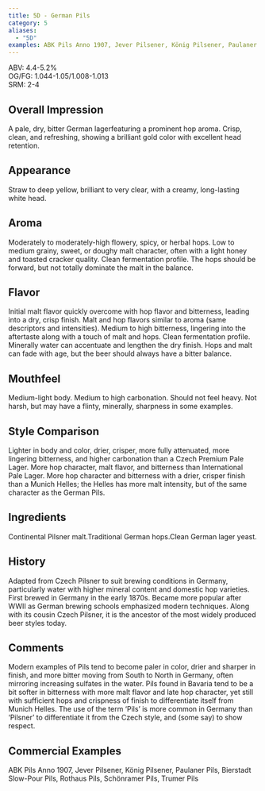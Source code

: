 ```yaml
---
title: 5D - German Pils
category: 5
aliases: 
  - "5D"
examples: ABK Pils Anno 1907, Jever Pilsener, König Pilsener, Paulaner Pils, Bierstadt Slow-Pour Pils, Rothaus Pils, Schönramer Pils, Trumer Pils
---
```


ABV: 4.4-5.2%  
OG/FG: 1.044-1.05/1.008-1.013  
SRM: 2-4  

## Overall Impression
A pale, dry, bitter German lagerfeaturing a prominent hop aroma. Crisp, clean, and refreshing, showing a brilliant gold color with excellent head retention.

## Appearance
Straw to deep yellow, brilliant to very clear, with a creamy, long-lasting white head.

## Aroma
Moderately to moderately-high flowery, spicy, or herbal hops. Low to medium grainy, sweet, or doughy malt character, often with a light honey and toasted cracker quality. Clean fermentation profile. The hops should be forward, but not totally dominate the malt in the balance.

## Flavor
Initial malt flavor quickly overcome with hop flavor and bitterness, leading into a dry, crisp finish. Malt and hop flavors similar to aroma (same descriptors and intensities). Medium to high bitterness, lingering into the aftertaste along with a touch of malt and hops. Clean fermentation profile. Minerally water can accentuate and lengthen the dry finish. Hops and malt can fade with age, but the beer should always have a bitter balance.

## Mouthfeel
Medium-light body. Medium to high carbonation. Should not feel heavy. Not harsh, but may have a flinty, minerally, sharpness in some examples.

## Style Comparison
Lighter in body and color, drier, crisper, more fully attenuated, more lingering bitterness, and higher carbonation than a Czech Premium Pale Lager. More hop character, malt flavor, and bitterness than International Pale Lager. More hop character and bitterness with a drier, crisper finish than a Munich Helles; the Helles has more malt intensity, but of the same character as the German Pils.

## Ingredients
Continental Pilsner malt.Traditional German hops.Clean German lager yeast.

## History
Adapted from Czech Pilsner to suit brewing conditions in Germany, particularly water with higher mineral content and domestic hop varieties. First brewed in Germany in the early 1870s. Became more popular after WWII as German brewing schools emphasized modern techniques. Along with its cousin Czech Pilsner, it is the ancestor of the most widely produced beer styles today.

## Comments
Modern examples of Pils tend to become paler in color, drier and sharper in finish, and more bitter moving from South to North in Germany, often mirroring increasing sulfates in the water. Pils found in Bavaria tend to be a bit softer in bitterness with more malt flavor and late hop character, yet still with sufficient hops and crispness of finish to differentiate itself from Munich Helles. The use of the term ‘Pils’ is more common in Germany than ‘Pilsner’ to differentiate it from the Czech style, and (some say) to show respect.

## Commercial Examples
ABK Pils Anno 1907, Jever Pilsener, König Pilsener, Paulaner Pils, Bierstadt Slow-Pour Pils, Rothaus Pils, Schönramer Pils, Trumer Pils